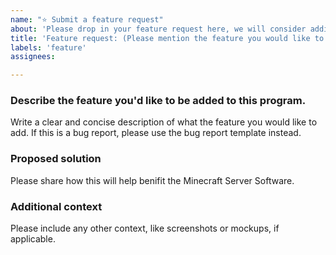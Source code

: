 ```yaml
---
name: "⭐ Submit a feature request"
about: 'Please drop in your feature request here, we will consider adding it to this software, and will let you know our decision'
title: 'Feature request: (Please mention the feature you would like to see here)'
labels: 'feature'
assignees:

---
```


### Describe the feature you'd like to be added to this program.
Write a clear and concise description of what the feature you would like to add. If this is a bug report, please use the bug report template instead.

### Proposed solution
Please share how this will help benifit the Minecraft Server Software.

### Additional context
Please include any other context, like screenshots or mockups, if applicable.
